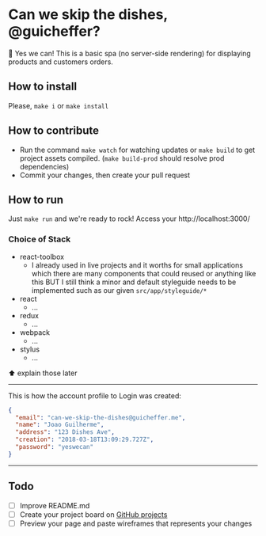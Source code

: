 # Can we skip the dishes, @guicheffer?
👀 Yes we can! This is a basic spa (no server-side rendering) for displaying products and customers orders.

## How to install
Please, `make i` or `make install`

## How to contribute
- Run the command `make watch` for watching updates or `make build` to get project assets compiled. (`make build-prod` should resolve prod dependencies)
- Commit your changes, then create your pull request

## How to run
Just `make run` and we're ready to rock! Access your http://localhost:3000/


### Choice of Stack
- react-toolbox
	- I already used in live projects and it worths for small applications which there are many components that could reused or anything like this BUT I still think a minor and default styleguide needs to be implemented such as our given `src/app/styleguide/*`
- react
	- ...
- redux
	- ...
- webpack
	- ...
- stylus
	- ...

⬆️ explain those later

___
This is how the account profile to Login was created:
```json
{
  "email": "can-we-skip-the-dishes@guicheffer.me",
  "name": "Joao Guilherme",
  "address": "123 Dishes Ave",
  "creation": "2018-03-18T13:09:29.727Z",
  "password": "yeswecan"
}
```
___

## Todo
- [ ] Improve README.md
- [ ] Create your project board on [GitHub projects](https://help.github.com/articles/about-project-boards/)
- [ ] Preview your page and paste wireframes that represents your changes
